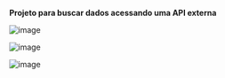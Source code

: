 **Projeto para buscar dados acessando uma API externa**

![image](https://user-images.githubusercontent.com/91701356/180071076-7fa43727-4b9e-4b03-b456-5df007120edc.png)

![image](https://user-images.githubusercontent.com/91701356/180075350-c47cd26f-9107-4abf-9fdf-27cd9e5c5d9f.png)

![image](https://user-images.githubusercontent.com/91701356/180075844-f96238ef-357b-4725-8a5b-fa7566e46763.png)
